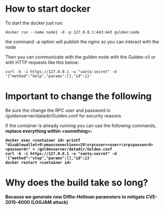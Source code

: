 # How to start docker
To start the docker just run:

```
docker run --name node1 -d -p 127.0.0.1:443:443 gulden:node
```

the command -p option will publish the nginx so you can interact with the node

Then you can communicate with the gulden node with the Gulden-cli or with HTTP requests like this below:

```
curl -k -i https://127.0.0.1 -u "santa:secret" -d '{"method":"help","params":[],"id":1}'
```

# Important to change the following
Be sure the change the RPC user and password in /guldenserver/datadir/Gulden.conf for security reasons

If the container is already running you can use the following commands, <b>replace everything within \<something\><b>:

```
docker exec <container id> printf "disablewallet=0\nmaxconnections=20\nrpcuser=<user>\nrpcpassword=<password>" > /guldenserver/datadir/Gulden.conf
curl -k -i https://127.0.0.1 -u "santa:secret" -d '{"method":"stop","params":[],"id":1}'
docker restart <container id>
```

# Why does the build take so long?

Because we generate new Diffie-Hellman parameters to mitigate CVE-2015-4000 (LOGJAM attack)